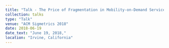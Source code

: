 ```yaml
---
title: "Talk - The Price of Fragmentation in Mobility-on-Demand Services"
collection: talks
type: "Talk"
venue: "ACM Sigmetrics 2018"
date: 2018-06-19
date_text: "June 19, 2018,"
location: "Irvine, California"
---
```

